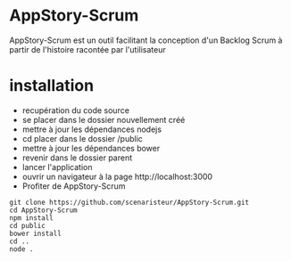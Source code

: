# AppStory-Scrum
AppStory-Scrum est un outil facilitant la conception d'un Backlog Scrum à partir de l'histoire racontée par l'utilisateur


# installation
- recupération du code source
- se placer dans le dossier nouvellement créé
- mettre à jour les dépendances nodejs
- cd placer dans le dossier /public
- mettre à jour les dépendances bower
- revenir dans le dossier parent
- lancer l'application
- ouvrir un navigateur à la page http://localhost:3000
- Profiter de AppStory-Scrum 

```
git clone https://github.com/scenaristeur/AppStory-Scrum.git
cd AppStory-Scrum
npm install
cd public
bower install
cd ..
node .

```

